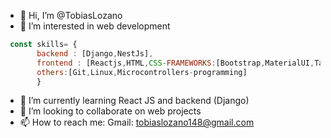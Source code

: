 - 👋 Hi, I’m @TobiasLozano
- 👀 I’m interested in web development
```js
 const skills= {
       backend : [Django,NestJs],
       frontend : [Reactjs,HTML,CSS-FRAMEWORKS:[Bootstrap,MaterialUI,Tailwind],
       others:[Git,Linux,Microcontrollers-programming]
       }
 ```
- 🌱 I’m currently learning React JS and backend (Django)
- 💞️ I’m looking to collaborate on web projects
- 📫 How to reach me: Gmail: tobiaslozano148@gmail.com

<!---
TobiasLozano/TobiasLozano is a ✨ special ✨ repository because its `README.md` (this file) appears on your GitHub profile.
You can click the Preview link to take a look at your changes.
--->
